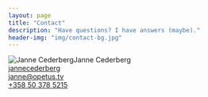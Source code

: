 ```yaml
---
layout: page
title: "Contact"
description: "Have questions? I have answers (maybe)."
header-img: "img/contact-bg.jpg"
---
```


<div class="row">
    <div class="col-xs-12 col-sm-3">
        <img src="http://0.gravatar.com/avatar/e37309db8567a89720668c36f122d6c7?s=150" alt="Janne Cederberg" style="float: left;">
    </div>
    <div class="col-xs-12 col-sm-9">
        Janne Cederberg<br />
        <a href="https://twitter.com/jannecederberg"><i class="fa fa-twitter"></i> jannecederberg</a><br />
        <a href="mailto:janne@opetus.tv"><i class="fa fa-envelope"></i> janne@opetus.tv</a><br />
        <a href="tel:+358503785215"><i class="fa fa-phone"></i> +358 50 378 5215</a>
    </div>
</div>

<!--form name="sentMessage" id="contactForm" novalidate>
    <div class="row control-group">
        <div class="form-group col-xs-12 floating-label-form-group controls">
            <label>Name</label>
            <input type="text" class="form-control" placeholder="Name" id="name" required data-validation-required-message="Please enter your name.">
            <p class="help-block text-danger"></p>
        </div>
    </div>
    <div class="row control-group">
        <div class="form-group col-xs-12 floating-label-form-group controls">
            <label>Email Address</label>
            <input type="email" class="form-control" placeholder="Email Address" id="email" required data-validation-required-message="Please enter your email address.">
            <p class="help-block text-danger"></p>
        </div>
    </div>
    <div class="row control-group">
        <div class="form-group col-xs-12 floating-label-form-group controls">
            <label>Phone Number</label>
            <input type="tel" class="form-control" placeholder="Phone Number" id="phone" required data-validation-required-message="Please enter your phone number.">
            <p class="help-block text-danger"></p>
        </div>
    </div>
    <div class="row control-group">
        <div class="form-group col-xs-12 floating-label-form-group controls">
            <label>Message</label>
            <textarea rows="5" class="form-control" placeholder="Message" id="message" required data-validation-required-message="Please enter a message."></textarea>
            <p class="help-block text-danger"></p>
        </div>
    </div>
    <br>
    <div id="success"></div>
    <div class="row">
        <div class="form-group col-xs-12">
            <button type="submit" class="btn btn-default">Send</button>
        </div>
    </div>
</form-->
